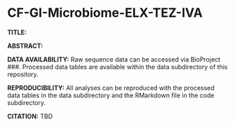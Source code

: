 # CF-GI-Microbiome-ELX-TEZ-IVA

**TITLE:** 

**ABSTRACT:**

**DATA AVAILABILITY:** Raw sequence data can be accessed via BioProject ###. Processed data tables are available within the data subdirectory of this repository. 

**REPRODUCIBILITY:** All analyses can be reproduced with the processed data tables in the data subdirectory and the RMarkdown file in the code subdirectory.

**CITATION:** TBD
